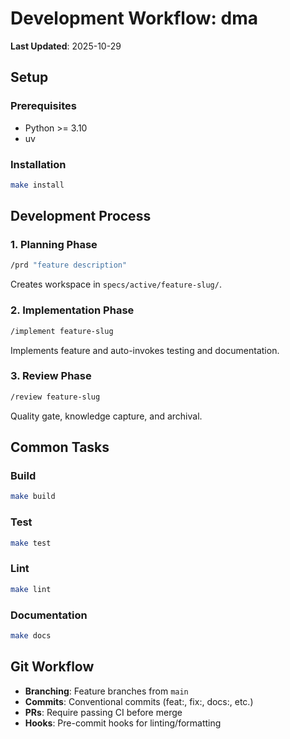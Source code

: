 # Development Workflow: dma

**Last Updated**: 2025-10-29

## Setup

### Prerequisites

- Python >= 3.10
- uv

### Installation

```bash
make install
```

## Development Process

### 1. Planning Phase

```bash
/prd "feature description"
```

Creates workspace in `specs/active/feature-slug/`.

### 2. Implementation Phase

```bash
/implement feature-slug
```

Implements feature and auto-invokes testing and documentation.

### 3. Review Phase

```bash
/review feature-slug
```

Quality gate, knowledge capture, and archival.

## Common Tasks

### Build

```bash
make build
```

### Test

```bash
make test
```

### Lint

```bash
make lint
```

### Documentation

```bash
make docs
```

## Git Workflow

- **Branching**: Feature branches from `main`
- **Commits**: Conventional commits (feat:, fix:, docs:, etc.)
- **PRs**: Require passing CI before merge
- **Hooks**: Pre-commit hooks for linting/formatting
